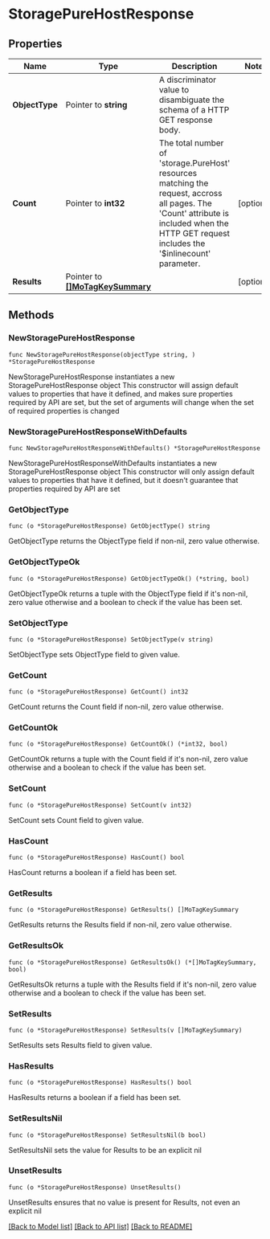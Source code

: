 # StoragePureHostResponse

## Properties

Name | Type | Description | Notes
------------ | ------------- | ------------- | -------------
**ObjectType** | Pointer to **string** | A discriminator value to disambiguate the schema of a HTTP GET response body. | 
**Count** | Pointer to **int32** | The total number of &#39;storage.PureHost&#39; resources matching the request, accross all pages. The &#39;Count&#39; attribute is included when the HTTP GET request includes the &#39;$inlinecount&#39; parameter. | [optional] 
**Results** | Pointer to [**[]MoTagKeySummary**](mo.TagKeySummary.md) |  | [optional] 

## Methods

### NewStoragePureHostResponse

`func NewStoragePureHostResponse(objectType string, ) *StoragePureHostResponse`

NewStoragePureHostResponse instantiates a new StoragePureHostResponse object
This constructor will assign default values to properties that have it defined,
and makes sure properties required by API are set, but the set of arguments
will change when the set of required properties is changed

### NewStoragePureHostResponseWithDefaults

`func NewStoragePureHostResponseWithDefaults() *StoragePureHostResponse`

NewStoragePureHostResponseWithDefaults instantiates a new StoragePureHostResponse object
This constructor will only assign default values to properties that have it defined,
but it doesn't guarantee that properties required by API are set

### GetObjectType

`func (o *StoragePureHostResponse) GetObjectType() string`

GetObjectType returns the ObjectType field if non-nil, zero value otherwise.

### GetObjectTypeOk

`func (o *StoragePureHostResponse) GetObjectTypeOk() (*string, bool)`

GetObjectTypeOk returns a tuple with the ObjectType field if it's non-nil, zero value otherwise
and a boolean to check if the value has been set.

### SetObjectType

`func (o *StoragePureHostResponse) SetObjectType(v string)`

SetObjectType sets ObjectType field to given value.


### GetCount

`func (o *StoragePureHostResponse) GetCount() int32`

GetCount returns the Count field if non-nil, zero value otherwise.

### GetCountOk

`func (o *StoragePureHostResponse) GetCountOk() (*int32, bool)`

GetCountOk returns a tuple with the Count field if it's non-nil, zero value otherwise
and a boolean to check if the value has been set.

### SetCount

`func (o *StoragePureHostResponse) SetCount(v int32)`

SetCount sets Count field to given value.

### HasCount

`func (o *StoragePureHostResponse) HasCount() bool`

HasCount returns a boolean if a field has been set.

### GetResults

`func (o *StoragePureHostResponse) GetResults() []MoTagKeySummary`

GetResults returns the Results field if non-nil, zero value otherwise.

### GetResultsOk

`func (o *StoragePureHostResponse) GetResultsOk() (*[]MoTagKeySummary, bool)`

GetResultsOk returns a tuple with the Results field if it's non-nil, zero value otherwise
and a boolean to check if the value has been set.

### SetResults

`func (o *StoragePureHostResponse) SetResults(v []MoTagKeySummary)`

SetResults sets Results field to given value.

### HasResults

`func (o *StoragePureHostResponse) HasResults() bool`

HasResults returns a boolean if a field has been set.

### SetResultsNil

`func (o *StoragePureHostResponse) SetResultsNil(b bool)`

 SetResultsNil sets the value for Results to be an explicit nil

### UnsetResults
`func (o *StoragePureHostResponse) UnsetResults()`

UnsetResults ensures that no value is present for Results, not even an explicit nil

[[Back to Model list]](../README.md#documentation-for-models) [[Back to API list]](../README.md#documentation-for-api-endpoints) [[Back to README]](../README.md)


